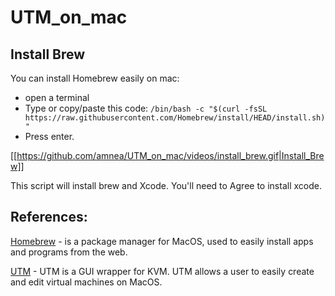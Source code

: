# UTM_on_mac

## Install Brew 
You can install Homebrew easily on mac:
* open a terminal
* Type or copy/paste this code: `/bin/bash -c "$(curl -fsSL https://raw.githubusercontent.com/Homebrew/install/HEAD/install.sh)"`
* Press enter.

[[https://github.com/amnea/UTM_on_mac/videos/install_brew.gif|Install_Brew]] 

This script will install brew and Xcode. You'll need to Agree to install xcode.




## References:

[Homebrew](https://brew.sh/) - is a package manager for MacOS, used to easily install apps and programs from the web.


[UTM](https://mac.getutm.app/) - UTM is a GUI wrapper for KVM. UTM allows a user to easily create and edit virtual machines on MacOS.
